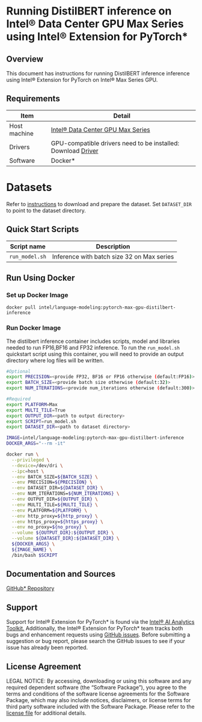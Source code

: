 # Running DistilBERT inference on Intel® Data Center GPU Max Series using Intel® Extension for PyTorch*

## Overview

This document has instructions for running DistilBERT inference inference using Intel® Extension for PyTorch on Intel® Max Series GPU.

## Requirements
| Item | Detail |
| ------ | ------- |
| Host machine  | [Intel® Data Center GPU Max Series](https://ark.intel.com/content/www/us/en/ark/products/series/232874/intel-data-center-gpu-max-series.html) |
| Drivers | GPU-compatible drivers need to be installed: Download [Driver](https://dgpu-docs.intel.com/driver/installation.html) |
| Software | Docker* |

# Datasets

Refer to [instructions](README.md#dataset) to download and prepare the dataset. Set `DATASET_DIR` to point to the dataset directory. 

## Quick Start Scripts

| Script name | Description |
|-------------|-------------|
| `run_model.sh` | Inference with batch size 32 on Max series |

## Run Using Docker

### Set up Docker Image

```
docker pull intel/language-modeling:pytorch-max-gpu-distilbert-inference
```

### Run Docker Image
The distilbert inference container includes scripts, model and libraries needed to run FP16,BF16 and FP32 inference. To run the `run_model.sh` quickstart script using this container, you will need to provide an output directory where log files will be written.

```bash
#Optional 
export PRECISION=<provide FP32, BF16 or FP16 otherwise (default:FP16)>
export BATCH_SIZE=<provide batch size otherwise (default:32)>
export NUM_ITERATIONS=<provide num_iterations otherwise (default:300)>

#Required
export PLATFORM=Max
export MULTI_TILE=True
export OUTPUT_DIR=<path to output directory>
export SCRIPT=run_model.sh
export DATASET_DIR=<path to dataset directory>

IMAGE=intel/language-modeling:pytorch-max-gpu-distilbert-inference
DOCKER_ARGS="--rm -it"

docker run \
  --privileged \
  --device=/dev/dri \
  --ipc=host \
  --env BATCH_SIZE=${BATCH_SIZE} \
  --env PRECISION=${PRECISION} \
  --env DATASET_DIR=${DATASET_DIR} \
  --env NUM_ITERATIONS=${NUM_ITERATIONS} \
  --env OUTPUT_DIR=${OUTPUT_DIR} \
  --env MULTI_TILE=${MULTI_TILE} \
  --env PLATFORM=${PLATFORM} \
  --env http_proxy=${http_proxy} \
  --env https_proxy=${https_proxy} \
  --env no_proxy=${no_proxy} \
  --volume ${OUTPUT_DIR}:${OUTPUT_DIR} \
  --volume ${DATASET_DIR}:${DATASET_DIR} \
  ${DOCKER_ARGS} \
  ${IMAGE_NAME} \
  /bin/bash $SCRIPT
```

## Documentation and Sources

[GitHub* Repository](https://github.com/IntelAI/models/tree/master/docker/max-gpu)

## Support
Support for Intel® Extension for PyTorch* is found via the [Intel® AI Analytics Toolkit.](https://www.intel.com/content/www/us/en/developer/tools/oneapi/ai-analytics-toolkit.html#gs.qbretz) Additionally, the Intel® Extension for PyTorch* team tracks both bugs and enhancement requests using [GitHub issues](https://github.com/intel/intel-extension-for-pytorch/issues). Before submitting a suggestion or bug report, please search the GitHub issues to see if your issue has already been reported.

## License Agreement

LEGAL NOTICE: By accessing, downloading or using this software and any required dependent software (the “Software Package”), you agree to the terms and conditions of the software license agreements for the Software Package, which may also include notices, disclaimers, or license terms for third party software included with the Software Package. Please refer to the [license file](https://github.com/IntelAI/models/tree/master/third_party) for additional details.

